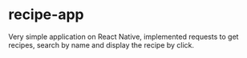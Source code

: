 # recipe-app
Very simple application on React Native, implemented requests to get recipes, search by name and display the recipe by click.

